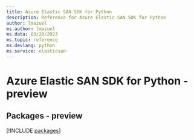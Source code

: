 ```yaml
---
title: Azure Elastic SAN SDK for Python
description: Reference for Azure Elastic SAN SDK for Python
author: lmazuel
ms.author: lmazuel
ms.data: 03/20/2023
ms.topic: reference
ms.devlang: python
ms.service: elasticsan
---
```

# Azure Elastic SAN SDK for Python - preview
## Packages - preview
[!INCLUDE [packages](elastic-san-index.md)]
